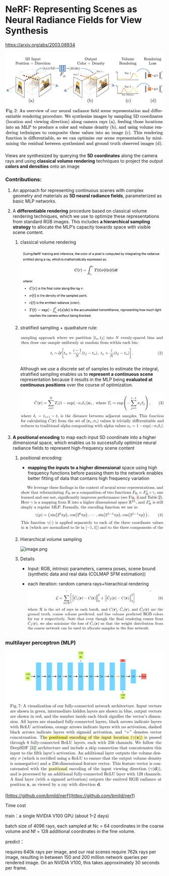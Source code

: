 # NeRF: Representing Scenes as Neural Radiance Fields for View Synthesis

https://arxiv.org/abs/2003.08934

![image.png](images/NeRF%20Representing%20Scenes%20as%20Neural%20Radiance%20Fields%201b571bdab3cf804a9f26df57cb745cf0/image.png)

Views are synthesized by querying the **5D coordinates** along the camera rays and using **classical volume rendering** techniques to project the output **colors and densities** onto an image

### **Contributions:**

1. An approach for representing continuous scenes with complex geometry and materials as **5D neural radiance fields**, parameterized as basic MLP networks.
2. A **differentiable rendering** procedure based on classical volume rendering techniques, which we use to optimize these representations from standard RGB images. This includes **a hierarchical sampling strategy** to allocate the MLP’s capacity towards space with visible scene content.
    1. classical volume rendering
        
        ![image.png](images/NeRF%20Representing%20Scenes%20as%20Neural%20Radiance%20Fields%201b571bdab3cf804a9f26df57cb745cf0/image%201.png)
        
    2. stratified sampling + quadrature rule:
        
        ![image.png](images/NeRF%20Representing%20Scenes%20as%20Neural%20Radiance%20Fields%201b571bdab3cf804a9f26df57cb745cf0/image%202.png)
        
        Although we use a discrete set of samples to estimate the integral, stratified sampling enables us to **represent a continuous scene** representation because it results in the MLP being **evaluated at continuous positions** over the course of optimization.
        
        ![image.png](images/NeRF%20Representing%20Scenes%20as%20Neural%20Radiance%20Fields%201b571bdab3cf804a9f26df57cb745cf0/image%203.png)
        
3. **A positional encoding** to map each input 5D coordinate into a higher dimensional space, which enables us to successfully optimize neural radiance fields to represent high-frequency scene content
    1. positional encoding:
        - **mapping the inputs to a higher dimensional** space using high frequency functions before passing them to the network enables better fitting of data that contains high frequency variation
        
        ![image.png](images/NeRF%20Representing%20Scenes%20as%20Neural%20Radiance%20Fields%201b571bdab3cf804a9f26df57cb745cf0/image%204.png)
        
    2. Hierarchical volume sampling
        
        ![image.png](NeRF%20Representing%20Scenes%20as%20Neural%20Radiance%20Fields%201b571bdab3cf804a9f26df57cb745cf0/image%205.png)
        
    3. Details
        - Input: RGB, intrinsic parameters, camera poses, scene bound (synthetic data and real data (COLMAP SFM estimation))
        - each iteration: random camera rays+hierachical rendering
            
            ![image.png](images/NeRF%20Representing%20Scenes%20as%20Neural%20Radiance%20Fields%201b571bdab3cf804a9f26df57cb745cf0/image%206.png)
            

### **multilayer perceptron (MLP)**

![image.png](images/NeRF%20Representing%20Scenes%20as%20Neural%20Radiance%20Fields%201b571bdab3cf804a9f26df57cb745cf0/image%207.png)

[https://github.com/bmild/nerf](https://github.com/bmild/nerf)

Time cost

train：a single NVIDIA V100 GPU (about 1–2 days)

batch size of 4096 rays, each sampled at Nc = 64
coordinates in the coarse volume and Nf = 128 additional coordinates in the fine volume. 

predict：

requires 640k rays per image, and our real scenes require 762k rays per
image, resulting in between 150 and 200 million network queries per rendered
image. On an NVIDIA V100, this takes approximately 30 seconds per frame.

